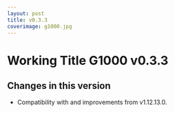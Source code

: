 ```yaml
---
layout: post
title: v0.3.3
coverimage: g1000.jpg
---
```

# Working Title G1000 v0.3.3
## Changes in this version

* Compatibility with and improvements from v1.12.13.0.
